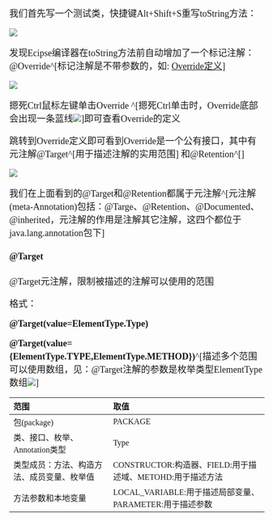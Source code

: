 <font size = 4 face = "黑体">

我们首先写一个测试类，快捷键Alt+Shift+S重写toString方法：

<img src="https://img-blog.csdnimg.cn/20201116143434498.png">

发现Ecipse编译器在toString方法前自动增加了一个标记注解：@Override^[标记注解是不带参数的，如: <a href="#over">Override定义</a>]

<img src="https://img-blog.csdnimg.cn/20201116143646507.png">

摁死Ctrl鼠标左键单击Override ^[摁死Ctrl单击时，Override底部会出现一条蓝线<img src="https://img-blog.csdnimg.cn/2020111614394159.png">]即可查看Override的定义



跳转到Override定义即可看到Override是一个公有接口，其中有元注解@Target^[用于描述注解的实用范围] 和@Retention^[]

<a id="over"></a>
<img src="https://img-blog.csdnimg.cn/20201116144139419.png">


我们在上面看到的@Target和@Retention都属于元注解^[元注解(meta-Annotation)包括：@Targe、@Retention、@Documented、@inherited，元注解的作用是注解其它注解，这四个都位于java.lang.annotation包下]


#### @Target

@Target元注解，限制被描述的注解可以使用的范围

格式：

**@Target(value=ElementType.Type)**

**@Target(value={ElementType.TYPE,ElementType.METHOD})**^[描述多个范围可以使用数组，见：@Target注解的参数是枚举类型ElementType数组<img src="https://img-blog.csdnimg.cn/20201116150404281.png">]

|范围|取值|
|:---|:---|
|包(package)|PACKAGE|
|类、接口、枚举、Annotation类型|Type|
|类型成员：方法、构造方法、成员变量、枚举值|CONSTRUCTOR:构造器、FIELD:用于描述域、METOHD:用于描述方法|
|方法参数和本地变量|LOCAL_VARIABLE:用于描述局部变量、PARAMETER:用于描述参数|
</font>